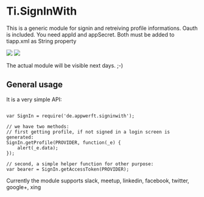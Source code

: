 Ti.SignInWith
=============

This is a generic module for signin and retreiving profile informations.
Oauth is included. You need appId and appSecret. Both must be added to tiapp.xml as String property

![](https://content.linkedin.com/content/dam/developer/global/en_US/site/img/signin-button.png) 
![](https://api.slack.com/img/sign_in_with_slack.png)


The actual module will be visible next days. ;-)

General usage
-------------

It is a very simple API:

~~~

var SignIn = require('de.appwerft.signinwith');

// we have two methods:
// first getting profile, if not signed in a login screen is generated:
SignIn.getProfile(PROVIDER, function(_e) {
    alert(_e.data);
});

// second, a simple helper function for other purpose:
var bearer = SignIn.getAccessToken(PROVIDER);
~~~

Currently the module supports slack, meetup, linkedin, facebook, twitter, google+, xing
